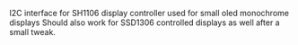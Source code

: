I2C interface for SH1106 display controller used for small oled monochrome displays
Should also work for SSD1306 controlled displays as well after a small tweak.
